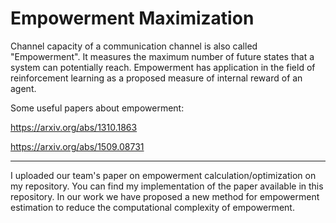 # Empowerment Maximization 
Channel capacity of a communication channel is also called "Empowerment". It measures the maximum number of future states that a system can potentially reach. Empowerment has application in the field of reinforcement learning as a proposed measure of internal reward of an agent.

Some useful papers about empowerment:

https://arxiv.org/abs/1310.1863

https://arxiv.org/abs/1509.08731
*********************

I uploaded our team's paper on empowerment calculation/optimization on my repository. You can find my implementation of the paper available in this repository. In our work we have proposed a new method for empowerment estimation to reduce the computational complexity of empowerment. 
